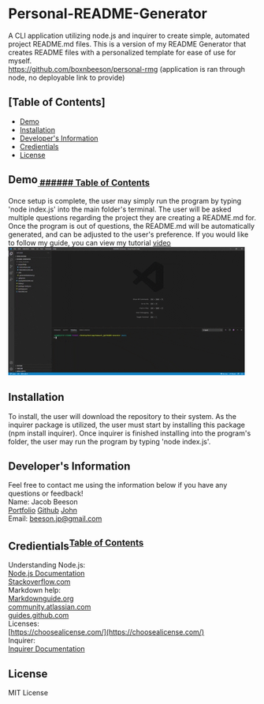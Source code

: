 # Personal-README-Generator
  A CLI application utilizing node.js and inquirer to create simple, automated project README.md files. This is a version of my README Generator that creates README files with a personalized template for ease of use for myself.
  <br>
  https://github.com/boxnbeeson/personal-rmg (application is ran through node, no deployable link to provide)
  ## <a name="toc">[Table of Contents]</a>
  * [Demo](#demo)
  * [Installation](#installation)
  * [Developer's Information](#devInfo)
  * [Credientials](#credientials)
  * [License](#license)
  
  ## <a name="demo"></a>Demo<sub>[ ###### Table of Contents](#toc)</sub>
  Once setup is complete, the user may simply run the program by typing 'node index.js' into the main folder's terminal. The user will be asked multiple questions regarding the project they are creating a README.md for. Once the program is out of questions, the README.md will be automatically generated, and can be adjusted to the user's preference. If you would like to follow my guide, you can view my tutorial [video](https://youtu.be/34QGRu6J9O0)
  ![](Assets/READMEGen.gif)
  ## <a name="installation">Installation</a>
  To install, the user will download the repository to their system. As the inquirer package is utilized, the user must start by installing this package (npm install inquirer). Once inquirer is finished installing into the program's folder, the user may run the program by typing 'node index.js'.
  ## <a name="devInfo"></a>Developer's Information
  Feel free to contact me using the information below if you have any questions or feedback!
  <br>
  Name: Jacob Beeson
  <br>
  [Portfolio](https://boxnbeeson.github.io/Portfolio/)
  [Github](https://github.com/boxnbeeson)
  <a href="mailto:john@example.com">John</a>
  <br>
  Email: <beeson.jp@gmail.com>
  ## <a name="credientials"></a>Credientials<sup>[Table of Contents](#toc)</sup>
  Understanding Node.js:
  <br>
  [Node.js Documentation](https://nodejs.org/docs/latest/api/documentation.html)
  <br>
  [Stackoverflow.com](https://stackoverflow.com/questions/2496710/writing-files-in-node-js)
  <br>
  Markdown help:
  <br>
  [Markdownguide.org](https://www.markdownguide.org/cheat-sheet/)
  <br>
  [community.atlassian.com](https://community.atlassian.com/t5/Bitbucket-questions/How-to-write-a-table-of-contents-in-a-Readme-md/qaq-p/673363)
  <br>
  [guides.github.com](https://guides.github.com/features/mastering-markdown/)
  <br>
  Licenses:
  <br>
  [https://choosealicense.com/](https://choosealicense.com/)
  <br>
  Inquirer:
  <br>
  [Inquirer Documentation](https://www.npmjs.com/package/inquirer)
  ## <a name="license"></a>License
   MIT License
